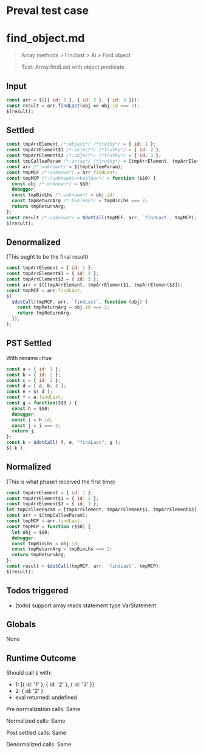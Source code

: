 # Preval test case

# find_object.md

> Array methods > Findlast > Ai > Find object
>
> Test: Array.findLast with object predicate

## Input

`````js filename=intro
const arr = $([{ id: 1 }, { id: 2 }, { id: 3 }]);
const result = arr.findLast(obj => obj.id === 2);
$(result);
`````


## Settled


`````js filename=intro
const tmpArrElement /*:object*/ /*truthy*/ = { id: 1 };
const tmpArrElement$1 /*:object*/ /*truthy*/ = { id: 2 };
const tmpArrElement$3 /*:object*/ /*truthy*/ = { id: 3 };
const tmpCalleeParam /*:array*/ /*truthy*/ = [tmpArrElement, tmpArrElement$1, tmpArrElement$3];
const arr /*:unknown*/ = $(tmpCalleeParam);
const tmpMCF /*:unknown*/ = arr.findLast;
const tmpMCP /*:(unknown)=>boolean*/ = function ($$0) {
  const obj /*:unknown*/ = $$0;
  debugger;
  const tmpBinLhs /*:unknown*/ = obj.id;
  const tmpReturnArg /*:boolean*/ = tmpBinLhs === 2;
  return tmpReturnArg;
};
const result /*:unknown*/ = $dotCall(tmpMCF, arr, `findLast`, tmpMCP);
$(result);
`````


## Denormalized
(This ought to be the final result)

`````js filename=intro
const tmpArrElement = { id: 1 };
const tmpArrElement$1 = { id: 2 };
const tmpArrElement$3 = { id: 3 };
const arr = $([tmpArrElement, tmpArrElement$1, tmpArrElement$3]);
const tmpMCF = arr.findLast;
$(
  $dotCall(tmpMCF, arr, `findLast`, function (obj) {
    const tmpReturnArg = obj.id === 2;
    return tmpReturnArg;
  }),
);
`````


## PST Settled
With rename=true

`````js filename=intro
const a = { id: 1 };
const b = { id: 2 };
const c = { id: 3 };
const d = [ a, b, c ];
const e = $( d );
const f = e.findLast;
const g = function($$0 ) {
  const h = $$0;
  debugger;
  const i = h.id;
  const j = i === 2;
  return j;
};
const k = $dotCall( f, e, "findLast", g );
$( k );
`````


## Normalized
(This is what phase1 received the first time)

`````js filename=intro
const tmpArrElement = { id: 1 };
const tmpArrElement$1 = { id: 2 };
const tmpArrElement$3 = { id: 3 };
let tmpCalleeParam = [tmpArrElement, tmpArrElement$1, tmpArrElement$3];
const arr = $(tmpCalleeParam);
const tmpMCF = arr.findLast;
const tmpMCP = function ($$0) {
  let obj = $$0;
  debugger;
  const tmpBinLhs = obj.id;
  const tmpReturnArg = tmpBinLhs === 2;
  return tmpReturnArg;
};
const result = $dotCall(tmpMCF, arr, `findLast`, tmpMCP);
$(result);
`````


## Todos triggered


- (todo) support array reads statement type VarStatement


## Globals


None


## Runtime Outcome


Should call `$` with:
 - 1: [{ id: '1' }, { id: '2' }, { id: '3' }]
 - 2: { id: '2' }
 - eval returned: undefined

Pre normalization calls: Same

Normalized calls: Same

Post settled calls: Same

Denormalized calls: Same
